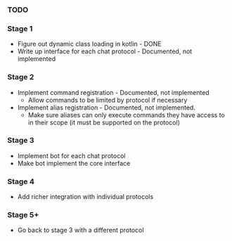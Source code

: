 ### TODO

### Stage 1
- Figure out dynamic class loading in kotlin - DONE
- Write up interface for each chat protocol - Documented, not implemented

### Stage 2
- Implement command registration - Documented, not implemented
    - Allow commands to be limited by protocol if necessary
- Implement alias registration - Documented, not implemented.
    - Make sure aliases can only execute commands they have access to in their scope (it must be supported on the protocol)

### Stage 3
- Implement bot for each chat protocol
- Make bot implement the core interface

### Stage 4
- Add richer integration with individual protocols

### Stage 5+
- Go back to stage 3 with a different protocol

